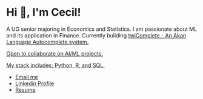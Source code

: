<h1>Hi 👋, I'm Cecil! </h1> 
<p>A UG senior majoring in Economics and Statistics. I am passionate about ML and its application in Finance. Currently building <a href="https://github.com/kcnewman/twiComplete" target="_newtab">twiComplete - An Akan Language Autocomplete system.</p>
<p>Open to collaborate on AI/ML projects.</p>
<p>My stack includes; Python, R, and SQL.</a></p>
<p>
<ul>
    <li> <a href="mailto:newmankelvin14@gmail.com" target="_newtab"> Email me </a> </li>
    <li> <a href="https://linkedin.com/in/kelvin-newman-09b961255" target="blank"> Linkedin Profile </a> </li>
    <li> <a href="https://drive.google.com/file/d/1XjYYb2jBBoz4nP85tiivNNN0VziOIiA2/view?usp=sharing"> Resume </a></li>
</ul>
</p>
